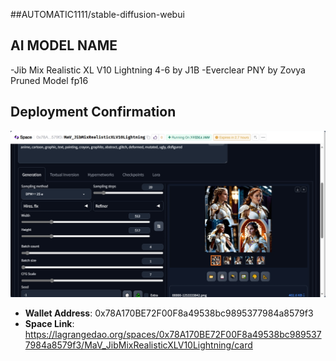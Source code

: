 ##AUTOMATIC1111/stable-diffusion-webui

## AI MODEL NAME
-Jib Mix Realistic XL V10 Lightning 4-6 by J1B
-Everclear PNY by Zovya Pruned Model fp16

## Deployment Confirmation
![Description](https://raw.githubusercontent.com/xxScorpius97xx/xxScorpius97xx/main/Jib%20Mix%20Realistic%20XL%20V10%20Lightning%204-6%20Step.png)

- **Wallet Address**: 0x78A170BE72F00F8a49538bc9895377984a8579f3
- **Space Link**: https://lagrangedao.org/spaces/0x78A170BE72F00F8a49538bc9895377984a8579f3/MaV_JibMixRealisticXLV10Lightning/card
  
